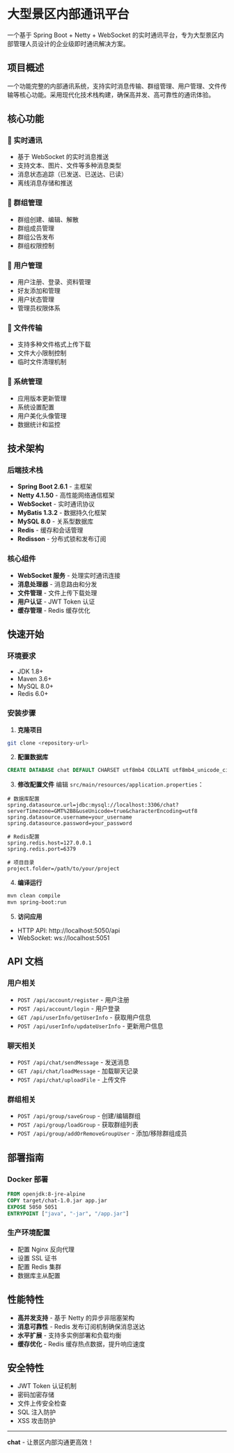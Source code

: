 # 大型景区内部通讯平台

一个基于 Spring Boot + Netty + WebSocket 的实时通讯平台，专为大型景区内部管理人员设计的企业级即时通讯解决方案。

## 项目概述

一个功能完整的内部通讯系统，支持实时消息传输、群组管理、用户管理、文件传输等核心功能。采用现代化技术栈构建，确保高并发、高可靠性的通讯体验。

## 核心功能

### 📱 实时通讯
- 基于 WebSocket 的实时消息推送
- 支持文本、图片、文件等多种消息类型
- 消息状态追踪（已发送、已送达、已读）
- 离线消息存储和推送

### 👥 群组管理
- 群组创建、编辑、解散
- 群组成员管理
- 群组公告发布
- 群组权限控制

### 👤 用户管理
- 用户注册、登录、资料管理
- 好友添加和管理
- 用户状态管理
- 管理员权限体系

### 📎 文件传输
- 支持多种文件格式上传下载
- 文件大小限制控制
- 临时文件清理机制

### 🔧 系统管理
- 应用版本更新管理
- 系统设置配置
- 用户美化头像管理
- 数据统计和监控

## 技术架构

### 后端技术栈
- **Spring Boot 2.6.1** - 主框架
- **Netty 4.1.50** - 高性能网络通信框架
- **WebSocket** - 实时通讯协议
- **MyBatis 1.3.2** - 数据持久化框架
- **MySQL 8.0** - 关系型数据库
- **Redis** - 缓存和会话管理
- **Redisson** - 分布式锁和发布订阅

### 核心组件
- **WebSocket 服务** - 处理实时通讯连接
- **消息处理器** - 消息路由和分发
- **文件管理** - 文件上传下载处理
- **用户认证** - JWT Token 认证
- **缓存管理** - Redis 缓存优化


## 快速开始

### 环境要求
- JDK 1.8+
- Maven 3.6+
- MySQL 8.0+
- Redis 6.0+

### 安装步骤

1. **克隆项目**
```bash
git clone <repository-url>
```

2. **配置数据库**
```sql
CREATE DATABASE chat DEFAULT CHARSET utf8mb4 COLLATE utf8mb4_unicode_ci;
```

3. **修改配置文件**
编辑 `src/main/resources/application.properties`：
```properties
# 数据库配置
spring.datasource.url=jdbc:mysql://localhost:3306/chat?serverTimezone=GMT%2B8&useUnicode=true&characterEncoding=utf8
spring.datasource.username=your_username
spring.datasource.password=your_password

# Redis配置
spring.redis.host=127.0.0.1
spring.redis.port=6379

# 项目目录
project.folder=/path/to/your/project
```

4. **编译运行**
```bash
mvn clean compile
mvn spring-boot:run
```

5. **访问应用**
- HTTP API: http://localhost:5050/api
- WebSocket: ws://localhost:5051

## API 文档

### 用户相关
- `POST /api/account/register` - 用户注册
- `POST /api/account/login` - 用户登录
- `GET /api/userInfo/getUserInfo` - 获取用户信息
- `POST /api/userInfo/updateUserInfo` - 更新用户信息

### 聊天相关
- `POST /api/chat/sendMessage` - 发送消息
- `GET /api/chat/loadMessage` - 加载聊天记录
- `POST /api/chat/uploadFile` - 上传文件

### 群组相关
- `POST /api/group/saveGroup` - 创建/编辑群组
- `POST /api/group/loadGroup` - 获取群组列表
- `POST /api/group/addOrRemoveGroupUser` - 添加/移除群组成员

## 部署指南

### Docker 部署
```dockerfile
FROM openjdk:8-jre-alpine
COPY target/chat-1.0.jar app.jar
EXPOSE 5050 5051
ENTRYPOINT ["java", "-jar", "/app.jar"]
```

### 生产环境配置
- 配置 Nginx 反向代理
- 设置 SSL 证书
- 配置 Redis 集群
- 数据库主从配置

## 性能特性

- **高并发支持** - 基于 Netty 的异步非阻塞架构
- **消息可靠性** - Redis 发布订阅机制确保消息送达
- **水平扩展** - 支持多实例部署和负载均衡
- **缓存优化** - Redis 缓存热点数据，提升响应速度

## 安全特性

- JWT Token 认证机制
- 密码加密存储
- 文件上传安全检查
- SQL 注入防护
- XSS 攻击防护

---

**chat** - 让景区内部沟通更高效！
